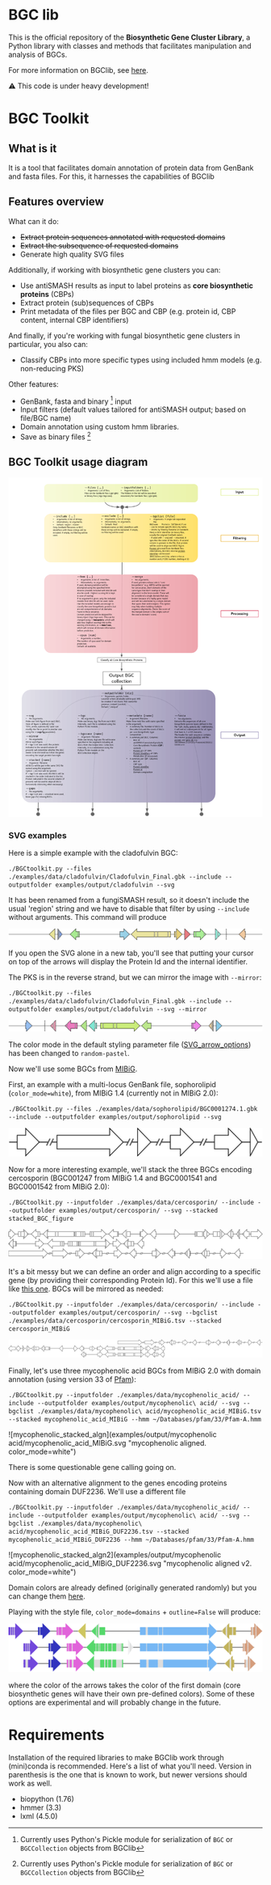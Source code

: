 # BGC lib

This is the official repository of the **Biosynthetic Gene Cluster Library**, a Python library with classes and methods that facilitates manipulation and analysis of BGCs.

For more information on BGClib, see [here](./BGClib/Readme.md).

:warning: This code is under heavy development!

# BGC Toolkit

## What is it

It is a tool that facilitates domain annotation of protein data from GenBank and fasta files. For this, it harnesses the capabilities of BGClib

## Features overview

What can it do:

* ~~Extract protein sequences annotated with requested domains~~
* ~~Extract the subsequence of requested domains~~
* Generate high quality SVG files

Additionally, if working with biosynthetic gene clusters you can:

* Use antiSMASH results as input to label proteins as **core biosynthetic proteins** (CBPs)
* Extract protein (sub)sequences of CBPs
* Print metadata of the files per BGC and CBP (e.g. protein id, CBP content, internal CBP identifiers)
        
And finally, if you're working with fungal biosynthetic gene clusters in particular, you also can:

* Classify CBPs into more specific types using included hmm models (e.g. non-reducing PKS)

Other features:

* GenBank, fasta and binary [^1] input 
* Input filters (default values tailored for antiSMASH output; based on file/BGC name)
* Domain annotation using custom hmm libraries.
* Save as binary files [^1]

[^1]: Currently uses Python's Pickle module for serialization of `BGC` or `BGCCollection` objects from BGClib

## BGC Toolkit usage diagram

![BGC toolkit usage diagram](./BGCtoolkit_diagram.png)

### SVG examples

Here is a simple example with the cladofulvin BGC:

```
./BGCtoolkit.py --files ./examples/data/cladofulvin/Cladofulvin_Final.gbk --include --outputfolder examples/output/cladofulvin --svg
```

It has been renamed from a fungiSMASH result, so it doesn't include the usual 'region' string and we have to disable that filter by using `--include` without arguments. This command will produce

![Cladofulvin_Final](examples/output/cladofulvin/Cladofulvin_Final.svg "Cladofulvin. color_mode=random-pastel")

If you open the SVG alone in a new tab, you'll see that putting your cursor on top of the arrows will display the Protein Id and the internal identifier.

The PKS is in the reverse strand, but we can mirror the image with `--mirror`:

```
./BGCtoolkit.py --files ./examples/data/cladofulvin/Cladofulvin_Final.gbk --include --outputfolder examples/output/cladofulvin --svg --mirror
```

![Cladofulvin_Final mirrored](examples/output/cladofulvin/Cladofulvin_Final_m.svg "Cladofulvin mirrored. color_mode=random-pastel")

The color mode in the default styling parameter file ([SVG_arrow_options](./SVG_arrow_options.cfg)) has been changed to `random-pastel`.

Now we'll use some BGCs from [MIBiG](https://mibig.secondarymetabolites.org/).

First, an example with a multi-locus GenBank file, sophorolipid (`color_mode=white`), from MIBiG 1.4 (currently not in MIBiG 2.0):

```
./BGCtoolkit.py --files ./examples/data/sophorolipid/BGC0001274.1.gbk --include --outputfolder examples/output/sophorolipid --svg
```

![sophorolipid_multi_locus](examples/output/sophorolipid/BGC0001274.1.svg "sophorolipid. color_mode=white")

Now for a more interesting example, we'll stack the three BGCs encoding cercosporin (BGC001247 from MIBiG 1.4 and BGC0001541 and BGC0001542 from MIBiG 2.0):

```
./BGCtoolkit.py --inputfolder ./examples/data/cercosporin/ --include --outputfolder examples/output/cercosporin/ --svg --stacked stacked_BGC_figure
```

![cercosporin_stacked](examples/output/cercosporin/stacked_BGC_figure.svg "cercosporin. color_mode=white")

It's a bit messy but we can define an order and align according to a specific gene (by providing their corresponding Protein Id). For this we'll use a file like [this one](examples/data/cercosporin/cercosporin_MIBiG.tsv). BGCs will be mirrored as needed:

```
./BGCtoolkit.py --inputfolder ./examples/data/cercosporin/ --include --outputfolder examples/output/cercosporin/ --svg --bgclist ./examples/data/cercosporin/cercosporin_MIBiG.tsv --stacked cercosporin_MIBiG
```

![cercosporin_stacked_algn](examples/output/cercosporin/cercosporin_MIBiG.svg "cercosporin aligned. color_mode=white")

Finally, let's use three mycophenolic acid BGCs from MIBiG 2.0 with domain annotation (using version 33 of [Pfam](https://pfam.xfam.org/)):

```
./BGCtoolkit.py --inputfolder ./examples/data/mycophenolic_acid/ --include --outputfolder examples/output/mycophenolic\ acid/ --svg --bgclist ./examples/data/mycophenolic\ acid/mycophenolic_acid_MIBiG.tsv --stacked mycophenolic_acid_MIBiG --hmm ~/Databases/pfam/33/Pfam-A.hmm
```

![mycophenolic_stacked_algn](examples/output/mycophenolic acid/mycophenolic_acid_MIBiG.svg "mycophenolic aligned. color_mode=white")

There is some questionable gene calling going on.

Now with an alternative alignment to the genes encoding proteins containing domain DUF2236. We'll use a different file

```
./BGCtoolkit.py --inputfolder ./examples/data/mycophenolic_acid/ --include --outputfolder examples/output/mycophenolic\ acid/ --svg --bgclist ./examples/data/mycophenolic\ acid/mycophenolic_acid_MIBiG_DUF2236.tsv --stacked mycophenolic_acid_MIBiG_DUF2236 --hmm ~/Databases/pfam/33/Pfam-A.hmm
```

![mycophenolic_stacked_algn2](examples/output/mycophenolic acid/mycophenolic_acid_MIBiG_DUF2236.svg "mycophenolic aligned v2. color_mode=white")

Domain colors are already defined (originally generated randomly) but you can change them [here](BGClib/data/domain_color_file_ID.tsv).

Playing with the style file, `color_mode=domains` + `outline=False` will produce:

![mycophenolic_stacked_algn2](examples/output/mycophenolic_acid/alt_style/mycophenolic_acid_MIBiG.svg "mycophenolic aligned. color_mode=domains; outline=False")

where the color of the arrows takes the color of the first domain (core biosynthetic genes will have their own pre-defined colors). Some of these options are experimental and will probably change in the future.


# Requirements

Installation of the required libraries to make BGClib work through (mini)conda is recommended. Here's a list of what you'll need. Version in parenthesis is the one that is known to work, but newer versions should work as well.

* biopython (1.76)
* hmmer (3.3)
* lxml (4.5.0)
